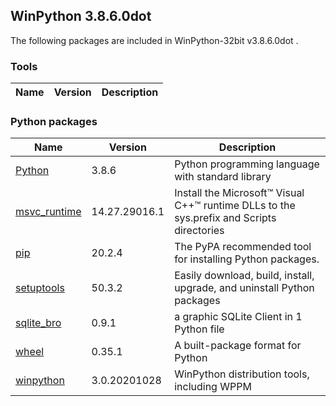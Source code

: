 ## WinPython 3.8.6.0dot 

The following packages are included in WinPython-32bit v3.8.6.0dot .

### Tools

Name | Version | Description
-----|---------|------------


### Python packages

Name | Version | Description
-----|---------|------------
[Python](http://www.python.org/) | 3.8.6 | Python programming language with standard library
[msvc_runtime](https://pypi.org/project/msvc_runtime) | 14.27.29016.1 | Install the Microsoft&#8482; Visual C++&#8482; runtime DLLs to the sys.prefix and Scripts directories
[pip](https://pypi.org/project/pip) | 20.2.4 | The PyPA recommended tool for installing Python packages.
[setuptools](https://pypi.org/project/setuptools) | 50.3.2 | Easily download, build, install, upgrade, and uninstall Python packages
[sqlite_bro](https://pypi.org/project/sqlite_bro) | 0.9.1 | a graphic SQLite Client in 1 Python file
[wheel](https://pypi.org/project/wheel) | 0.35.1 | A built-package format for Python
[winpython](http://winpython.github.io/) | 3.0.20201028 | WinPython distribution tools, including WPPM